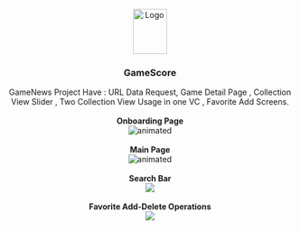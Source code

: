 


<br />
<div align="center">
    <img src="https://user-images.githubusercontent.com/97310060/158027773-1dfe4974-8551-4bb9-bf1f-5d19bb059024.png" alt="Logo" width="60" height="80">
  </a>

  <h3 align="center">GameScore</h3>

  <p align="center">
    GameNews Project Have :  URL Data Request, Game Detail Page , Collection View Slider , Two Collection View Usage in one VC , Favorite Add Screens.
    <br />
    <br />
    <a><strong> Onboarding Page </strong></a>
    <br />
     <img src="https://user-images.githubusercontent.com/97310060/158027344-ee79bcf7-cee9-49a2-a166-cac1784000c2.gif" alt="animated" />
    <br />
    <br />
    <a><strong> Main Page </strong></a>
    <br />
     <img src="https://user-images.githubusercontent.com/97310060/158027401-8faad61b-613f-41de-aa3c-d10c130401a8.gif" alt="animated" />
     <br />
     <br />
    <a><strong> Search Bar </strong></a>
    <br />
     <img src="https://user-images.githubusercontent.com/97310060/158028375-05580e31-6ee8-4d20-b2e3-4e7d24ee6882.gif" />
   <br />
     <br />
    <a><strong> Favorite Add-Delete Operations </strong></a>
    <br />
     <img src="https://user-images.githubusercontent.com/97310060/158028445-76c57b44-d8fc-47c8-8cb5-c83157e4e268.gif" />
  </p>
  </p>
  
  
  
</div>


